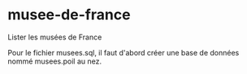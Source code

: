 # musee-de-france
Lister les musées de France


Pour le fichier musees.sql, il faut d'abord créer une base de données nommé musees.poil au nez.

